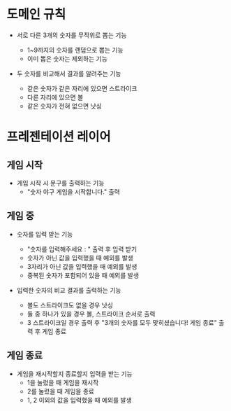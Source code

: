 # 도메인 규칙

- 서로 다른 3개의 숫자를 무작위로 뽑는 기능
    - 1~9까지의 숫자를 랜덤으로 뽑는 기능
    - 이미 뽑은 숫자는 제외하는 기능

- 두 숫자를 비교해서 결과를 알려주는 기능
    - 같은 숫자가 같은 자리에 있으면 스트라이크
    - 다른 자리에 있으면 볼
    - 같은 숫자가 전혀 없으면 낫싱

# 프레젠테이션 레이어

## 게임 시작

- 게임 시작 시 문구를 출력하는 기능
    - "숫자 야구 게임을 시작합니다." 출력

## 게임 중

- 숫자를 입력 받는 기능
    - "숫자를 입력해주세요 : " 출력 후 입력 받기
    - 숫자가 아닌 값을 입력했을 때 예외를 발생
    - 3자리가 아닌 값을 입력했을 때 예외를 발생
    - 중복된 숫자가 포함되어 있을 때 예외를 발생

- 입력한 숫자의 비교 결과를 출력하는 기능
    - 볼도 스트라이크도 없을 경우 낫싱
    - 둘 중 하나가 있을 경우 볼, 스트라이크 순서로 출력
    - 3 스트라이크일 경우 출력 후 "3개의 숫자를 모두 맞히셨습니다! 게임 종료" 출력 후 게임 종료

## 게임 종료

- 게임을 재시작할지 종료할지 입력을 받는 기능
    - 1을 눌렀을 때 게임을 재시작
    - 2를 눌렀을 때 게임을 종료
    - 1, 2 이외의 값을 입력했을 때 예외를 발생